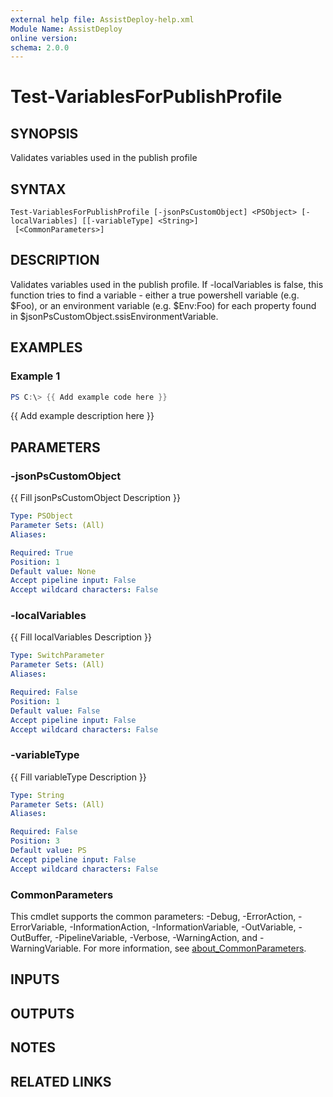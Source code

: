 ```yaml
---
external help file: AssistDeploy-help.xml
Module Name: AssistDeploy
online version:
schema: 2.0.0
---
```


# Test-VariablesForPublishProfile

## SYNOPSIS
Validates variables used in the publish profile

## SYNTAX

```
Test-VariablesForPublishProfile [-jsonPsCustomObject] <PSObject> [-localVariables] [[-variableType] <String>]
 [<CommonParameters>]
```

## DESCRIPTION
Validates variables used in the publish profile. 
If -localVariables is false, this function tries to find a variable - either a true powershell variable (e.g.
$Foo),
or an environment variable (e.g.
$Env:Foo) for each property found in $jsonPsCustomObject.ssisEnvironmentVariable.

## EXAMPLES

### Example 1
```powershell
PS C:\> {{ Add example code here }}
```

{{ Add example description here }}

## PARAMETERS

### -jsonPsCustomObject
{{ Fill jsonPsCustomObject Description }}

```yaml
Type: PSObject
Parameter Sets: (All)
Aliases:

Required: True
Position: 1
Default value: None
Accept pipeline input: False
Accept wildcard characters: False
```

### -localVariables
{{ Fill localVariables Description }}

```yaml
Type: SwitchParameter
Parameter Sets: (All)
Aliases:

Required: False
Position: 1
Default value: False
Accept pipeline input: False
Accept wildcard characters: False
```

### -variableType
{{ Fill variableType Description }}

```yaml
Type: String
Parameter Sets: (All)
Aliases:

Required: False
Position: 3
Default value: PS
Accept pipeline input: False
Accept wildcard characters: False
```

### CommonParameters
This cmdlet supports the common parameters: -Debug, -ErrorAction, -ErrorVariable, -InformationAction, -InformationVariable, -OutVariable, -OutBuffer, -PipelineVariable, -Verbose, -WarningAction, and -WarningVariable. For more information, see [about_CommonParameters](http://go.microsoft.com/fwlink/?LinkID=113216).

## INPUTS

## OUTPUTS

## NOTES

## RELATED LINKS
